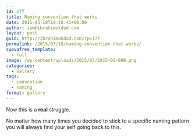 ```yaml
---
id: 177
title: Naming convention that works
date: 2015-03-18T19:16:41+00:00
author: iam@ibrahimokdad.com
layout: post
guid: http://ibrahimokdad.com/?p=177
permalink: /2015/03/18/naming-convention-that-works/
suevafree_template:
  - full
image: /wp-content/uploads/2015/03/2015-02-09B.png
categories:
  - Gallery
tags:
  - convention
  - naming
format: gallery
---
```

Now this is a **real** struggle.

No matter how many times you decided to stick to a specific naming pattern you will always find your self going back to this.

&nbsp;
